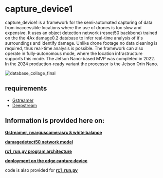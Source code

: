 # capture_device1 

capture_device1 is a framework for the semi-automated capturing of data from inaccessible locations where the use of drones is too slow and expensive. It uses an object detection network (resnet50 backbone) trained on the the 4Ax damage0.2 database to infer real-time analysis of it's surroundings and identify damage. Unlike drone footage no data cleaning is required, thus real-time analysis is possible. The framework can also operate in fully-autonomous mode, where the location infrastructure supports this mode. The Jetson Nano-based MVP was completed in 2022. In the 2024 production-ready variant the processor is the Jetson Orin Nano.

![database_collage_final](https://github.com/4Ax-Technologies/capture_device1/assets/90104815/3891e9af-66ed-4324-8eb5-f9847d1eec2d)

## requirements

*  [Gstreamer](https://gstreamer.freedesktop.org)
*  [Deepstream](https://developer.nvidia.com/deepstream-sdk)
##    
## Information is provided here on:

[__Gstreamer, nvarguscamerasrc & white balance__](https://github.com/4Ax-Technologies/capture_device1/blob/main/Gstreamer%2C%20nvarguscamerasrc%20%26%20white%20balance.md)
  
[__damagedetect50 network model__](https://github.com/4Ax-Technologies/capture_device1/blob/main/Network%20model.md)
  
[__rc1_run.py program architecture__](https://github.com/4Ax-Technologies/capture_device1/blob/main/Program%20architecture.md)

[__deployment on the edge capture device__](https://github.com/4Ax-Technologies/capture_device1/blob/main/deployment.md)  


code is also provided for [__rc1_run.py__](https://github.com/4Ax-Technologies/capture_device1/blob/main/rc1_run.py)
